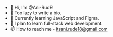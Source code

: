 - 👋 Hi, I’m @Ani-RudE!
- 👀 Too lazy to write a bio.
- 🌱 Currently learning JavaScript and Figma.
- 💞️ I plan to learn full-stack web development.
- 📫 How to reach me - itsani.rude18@gmail.com
